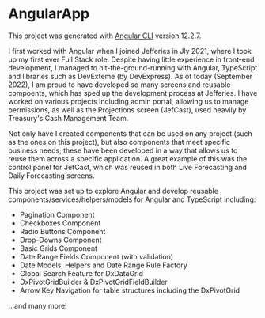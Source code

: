 # AngularApp

This project was generated with [Angular CLI](https://github.com/angular/angular-cli) version 12.2.7.

I first worked with Angular when I joined Jefferies in Jly 2021, where I took up my first ever Full Stack role. Despite having little experience in front-end development, I managed to hit-the-ground-running with Angular, TypeScript and libraries such as DevExteme (by DevExpress). As of today (September 2022), I am proud to have developed so many screens and reusable compoents, which has sped up the development process at Jefferies. I have worked on various projects including admin portal, allowing us to manage permissions, as well as the Projections screen (JefCast), used heavily by Treasury's Cash Management Team.

Not only have I created components that can be used on any project (such as the ones on this project), but also components that meet specific business needs; these have been developed in a way that allows us to reuse them across a specific application. A great example of this was the control panel for JefCast, which was reused in both Live Forecasting and Daily Forecasting screens.

This project was set up to explore Angular and develop reusable components/services/helpers/models for Angular and TypeScript including:

- Pagination Component
- Checkboxes Component
- Radio Buttons Component
- Drop-Downs Component
- Basic Grids Component
- Date Range Fields Component (with validation)
- Date Models, Helpers and Date Range Rule Factory
- Global Search Feature for DxDataGrid
- DxPivotGridBuilder & DxPivotGridFieldBuilder
- Arrow Key Navigation for table structures including the DxPivotGrid

...and many more!

